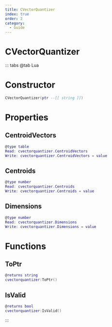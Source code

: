 ```yaml
---
title: CVectorQuantizer
index: true
order: 2
category:
  - Guide
---
```


# CVectorQuantizer

::: tabs
@tab Lua
# Constructor
```lua
CVectorQuantizer(ptr --[[ string ]])
```
# Properties
## CentroidVectors 
```lua
@type table
Read: cvectorquantizer.CentroidVectors
Write: cvectorquantizer.CentroidVectors = value
```
## Centroids 
```lua
@type number
Read: cvectorquantizer.Centroids
Write: cvectorquantizer.Centroids = value
```
## Dimensions 
```lua
@type number
Read: cvectorquantizer.Dimensions
Write: cvectorquantizer.Dimensions = value
```
# Functions
## ToPtr
```lua
@returns string
cvectorquantizer:ToPtr()
```
## IsValid
```lua
@returns bool
cvectorquantizer:IsValid()
```

:::